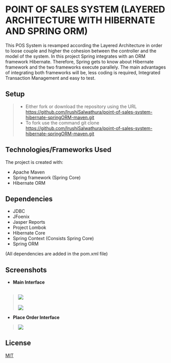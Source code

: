 # POINT OF SALES SYSTEM (LAYERED ARCHITECTURE WITH HIBERNATE AND SPRING ORM)

This POS System is revamped according the Layered Architecture in order to loose couple and  higher the cohesion between the controller and the model of the system. In this project Spring integrates with an ORM framework Hibernate. Therefore, Spring gets to know about Hibernate framework and the two frameworks execute parallely. The main advantages of integrating both frameworks will be, less coding is required, Integrated Transaction Management and easy to test.

## Setup

> - Either fork or download the repository using the URL <https://github.com/IrushiSalwathura/point-of-sales-system-hibernate-springORM-maven.git>
> - To fork use the command git clone https://github.com/IrushiSalwathura/point-of-sales-system-hibernate-springORM-maven.git

## Technologies/Frameworks Used

The project is created with:
* Apache Maven
* Spring framework (Spring Core)
* Hibernate ORM

## Dependencies

* JDBC
* JFoenix
* Jasper Reports
* Project Lombok
* Hibernate Core
* Spring Context (Consists Spring Core)
* Spring ORM

(All dependencies are added in the pom.xml file)

## Screenshots
- **Main Interface**
>![][1]
>---
>![][2]
- **Place Order Interface**
>![][3]

[1]: https://github.com/IrushiSalwathura/point-of-sales-system-hibernate-springORM-maven/blob/master/src/main/resources/asset/screenshots/pos-main.png
[2]: https://github.com/IrushiSalwathura/point-of-sales-system-hibernate-springORM-maven/blob/master/src/main/resources/asset/screenshots/pos-main-customer.png
[3]: https://github.com/IrushiSalwathura/point-of-sales-system-hibernate-springORM-maven/blob/master/src/main/resources/asset/screenshots/pos-placeorder.png


## License
[MIT](https://github.com/IrushiSalwathura/point-of-sales-system-hibernate-springORM-maven/blob/master/LICENSE.txt)




